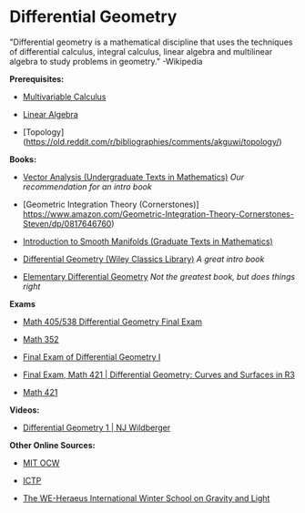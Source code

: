 # Differential Geometry

"Differential geometry is a mathematical discipline that uses the techniques of differential calculus, integral calculus, linear algebra and multilinear algebra to study problems in geometry." -Wikipedia

**Prerequisites:**

* [Multivariable Calculus](https://old.reddit.com/r/bibliographies/comments/ak9let/multivariable_calculus/)

* [Linear Algebra](https://old.reddit.com/r/bibliographies/comments/akgoky/linear_algebra/)

* [Topology] (https://old.reddit.com/r/bibliographies/comments/akguwi/topology/)

**Books:**

* [Vector Analysis (Undergraduate Texts in Mathematics)](https://www.amazon.com/Vector-Analysis-Undergraduate-Texts-Mathematics/dp/0387986499) *Our recommendation for an intro book*

* [Geometric Integration Theory (Cornerstones)] https://www.amazon.com/Geometric-Integration-Theory-Cornerstones-Steven/dp/0817646760)

* [Introduction to Smooth Manifolds (Graduate Texts in Mathematics)](https://www.amazon.com/Introduction-Smooth-Manifolds-Graduate-Mathematics/dp/0387954481)

* [Differential Geometry (Wiley Classics Library)](https://www.amazon.com/Differential-Geometry-Wiley-Classics-Library/dp/0471504033) *A great intro book*

* [Elementary Differential Geometry](https://www.amazon.com/Elementary-Differential-Geometry-Christian-B%C3%A4r/dp/0521721490) *Not the greatest book, but does things right*

**Exams**

* [ Math 405/538 Differential Geometry Final Exam](https://www2.bc.edu/baris-coskunuzer/courses/math405_F13/Math405final_F13_key.pdf)

* [Math 352](http://faculty.bard.edu/belk/math352/)

* [Final Exam of Differential Geometry I ](http://web.ntnu.edu.tw/~494402345/differential_geometry/2008final_differential_geometry.pdf)

* [Final Exam, Math 421 | Differential Geometry: Curves and Surfaces in R3](http://www.professorbray.net/Teaching/421/2018/2013Final.pdf)

* [Math 421](https://services.math.duke.edu/~bray/Courses/421/2016/Math421.html)

**Videos:**

* [Differential Geometry 1 | NJ Wildberger](https://www.youtube.com/watch?v=_mvjOoTieTk&list=PLIljB45xT85DWUiFYYGqJVtfnkUFWkKtP)


**Other Online Sources:**

* [MIT OCW](https://ocw.mit.edu/courses/mathematics/18-950-differential-geometry-fall-2008/)

* [ICTP](https://www.youtube.com/watch?v=tKnBj7B2PSg&list=PLCc9vhgj7wo6NfivSen6Wok67jcfLX4vO)

* [The WE-Heraeus International Winter School on Gravity and Light](https://www.youtube.com/watch?v=7G4SqIboeig&list=PLtku678e9yj725K6hjLqKhJ854nTWWR5e)